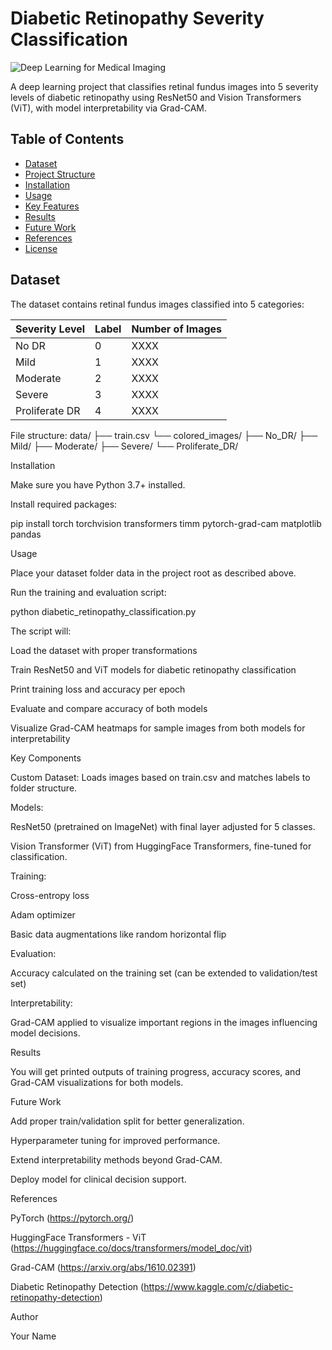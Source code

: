 # Diabetic Retinopathy Severity Classification

![Deep Learning for Medical Imaging](https://via.placeholder.com/800x200?text=Diabetic+Retinopathy+Classification)

A deep learning project that classifies retinal fundus images into 5 severity levels of diabetic retinopathy using ResNet50 and Vision Transformers (ViT), with model interpretability via Grad-CAM.

## Table of Contents
- [Dataset](#dataset)
- [Project Structure](#project-structure)
- [Installation](#installation)
- [Usage](#usage)
- [Key Features](#key-features)
- [Results](#results)
- [Future Work](#future-work)
- [References](#references)
- [License](#license)

## Dataset

The dataset contains retinal fundus images classified into 5 categories:

| Severity Level | Label | Number of Images |
|----------------|-------|------------------|
| No DR          | 0     | XXXX             |
| Mild           | 1     | XXXX             |
| Moderate       | 2     | XXXX             |
| Severe         | 3     | XXXX             |
| Proliferate DR | 4     | XXXX             |

File structure:
data/
├── train.csv
└── colored_images/
├── No_DR/
├── Mild/
├── Moderate/
├── Severe/
└── Proliferate_DR/

Installation

Make sure you have Python 3.7+ installed.

Install required packages:

pip install torch torchvision transformers timm pytorch-grad-cam matplotlib pandas

Usage

Place your dataset folder data in the project root as described above.

Run the training and evaluation script:

python diabetic_retinopathy_classification.py

The script will:

Load the dataset with proper transformations

Train ResNet50 and ViT models for diabetic retinopathy classification

Print training loss and accuracy per epoch

Evaluate and compare accuracy of both models

Visualize Grad-CAM heatmaps for sample images from both models for interpretability

Key Components

Custom Dataset: Loads images based on train.csv and matches labels to folder structure.

Models:

ResNet50 (pretrained on ImageNet) with final layer adjusted for 5 classes.

Vision Transformer (ViT) from HuggingFace Transformers, fine-tuned for classification.

Training:

Cross-entropy loss

Adam optimizer

Basic data augmentations like random horizontal flip

Evaluation:

Accuracy calculated on the training set (can be extended to validation/test set)

Interpretability:

Grad-CAM applied to visualize important regions in the images influencing model decisions.

Results

You will get printed outputs of training progress, accuracy scores, and Grad-CAM visualizations for both models.

Future Work

Add proper train/validation split for better generalization.

Hyperparameter tuning for improved performance.

Extend interpretability methods beyond Grad-CAM.

Deploy model for clinical decision support.

References

PyTorch (https://pytorch.org/)

HuggingFace Transformers - ViT (https://huggingface.co/docs/transformers/model_doc/vit)

Grad-CAM (https://arxiv.org/abs/1610.02391)

Diabetic Retinopathy Detection (https://www.kaggle.com/c/diabetic-retinopathy-detection)

Author

Your Name